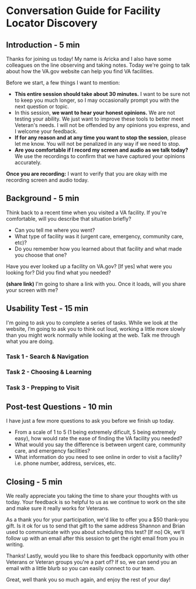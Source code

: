 # Conversation Guide for Facility Locator Discovery
## Introduction - 5 min

Thanks for joining us today! My name is Aricka and I also have some colleagues on the line observing and taking notes. Today we're going to talk about how the VA.gov website can help you find VA facilities.

Before we start, a few things I want to mention:

- **This entire session should take about 30 minutes.** I want to be sure not to keep you much longer, so I may occasionally prompt you with the next question or topic.
- In this session, **we want to hear your honest opinions.** We are not testing your ability. We just want to improve these tools to better meet Veteran's needs. I will not be offended by any opinions you express, and I welcome your feedback.
- **If for any reason and at any time you want to stop the session**, please let me know. You will not be penalized in any way if we need to stop.
- **Are you comfortable if I record my screen and audio as we talk today?** We use the recordings to confirm that we have captured your opinions accurately.

**Once you are recording:** I want to verify that you are okay with me recording screen and audio today.

## Background - 5 min

Think back to a recent time when you visited a VA facility. If you're comfortable, will you describe that situation briefly? 
- Can you tell me where you went?
- What type of facility was it (urgent care, emergency, community care, etc)?
- Do you remember how you learned about that facility and what made you choose that one?

Have you ever looked up a facility on VA.gov? 
[If yes] what were you looking for? Did you find what you needed?

**(share link)** I'm going to share a link with you. Once it loads, will you share your screen with me?

## Usability Test - 15 min
I'm going to ask you to complete a series of tasks. While we look at the website, I’m going to ask you to think out loud, working a little more slowly than you might work normally while looking at the web. Talk me through what you are doing.

### Task 1 - Search & Navigation
### Task 2 - Choosing & Learning
### Task 3 - Prepping to Visit

## Post-test Questions - 10 min
I have just a few more questions to ask you before we finish up today.
- From a scale of 1 to 5 (1 being extremely dificult, 5 being extremely easy), how would rate the ease of finding the VA facility you needed?
- What would you say the difference is between urgent care, community care, and emergency facilities?
- What information do you need to see online in order to visit a facility? i.e. phone number, address, services, etc.

## Closing - 5 min
We really appreciate you taking the time to share your thoughts with us today. Your feedback is so helpful to us as we continue to work on the site and make sure it really works for Veterans.

As a thank you for your participation, we'd like to offer you a $50 thank-you gift. Is it ok for us to send that gift to the same address Shannon and Brian used to communicate with you about scheduling this test? [If no] Ok, we'll follow up with an email after this session to get the right email from you in writing.

Thanks! Lastly, would you like to share this feedback opportunity with other Veterans or Veteran groups you're a part of? If so, we can send you an email with a little blurb so you can easily connect to our team.

Great, well thank you so much again, and enjoy the rest of your day!
